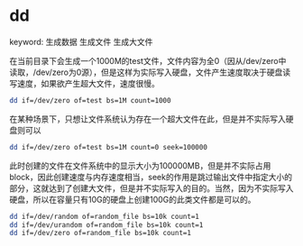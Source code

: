 # dd

keyword: 生成数据 生成文件 生成大文件

在当前目录下会生成一个1000M的test文件，文件内容为全0（因从/dev/zero中读取，/dev/zero为0源），但是这样为实际写入硬盘，文件产生速度取决于硬盘读写速度，如果欲产生超大文件，速度很慢。
```bash
dd if=/dev/zero of=test bs=1M count=1000
```

在某种场景下，只想让文件系统认为存在一个超大文件在此，但是并不实际写入硬盘则可以
```bash
dd if=/dev/zero of=test bs=1M count=0 seek=100000
```

此时创建的文件在文件系统中的显示大小为100000MB，但是并不实际占用block，因此创建速度与内存速度相当，seek的作用是跳过输出文件中指定大小的部分，这就达到了创建大文件，但是并不实际写入的目的。当然，因为不实际写入硬盘，所以在容量只有10G的硬盘上创建100G的此类文件都是可以的。

```bash
dd if=/dev/random of=random_file bs=10k count=1
dd if=/dev/urandom of=random_file bs=10k count=1
dd if=/dev/zero of=random_file bs=10k count=1
```